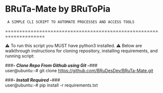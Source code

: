 # BRuTa-Mate by BRuToPia

     A SIMPLE CLI SCRIPT TO AUTOMATE PROCESSES AND ACCESS TOOLS
====================================================================

⚠ To run this script you MUST have python3 installed. 
⚠ Below are walkthrough instructions for cloning repository, installing requirements, and running script:


###_______________- Clone Repo From Github using Git -_______________### <br>
user@ubuntu:-# git clone https://github.com/BRuDesDev/BRuTa-Mate.git<br>

###_______________- Install Required  -_______________###<br>
user@ubuntu:-# pip install -r  requirements.txt
